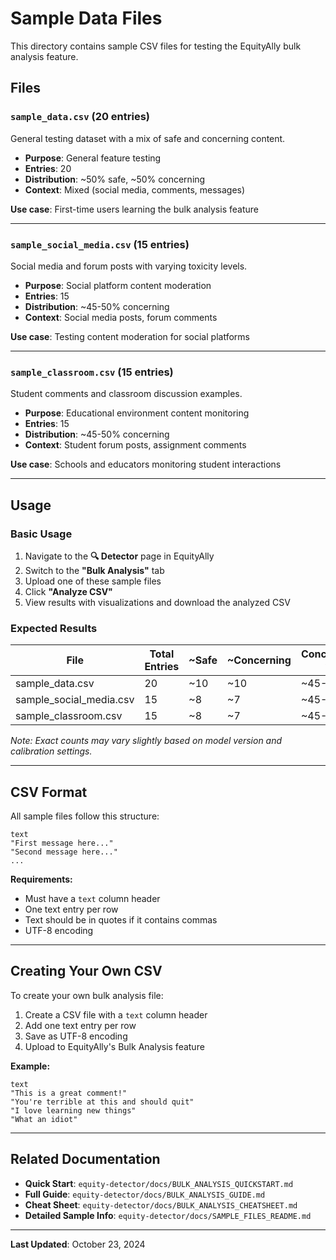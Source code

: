 # Sample Data Files

This directory contains sample CSV files for testing the EquityAlly bulk analysis feature.

## Files

### `sample_data.csv` (20 entries)
General testing dataset with a mix of safe and concerning content.
- **Purpose**: General feature testing
- **Entries**: 20
- **Distribution**: ~50% safe, ~50% concerning
- **Context**: Mixed (social media, comments, messages)

**Use case**: First-time users learning the bulk analysis feature

---

### `sample_social_media.csv` (15 entries)
Social media and forum posts with varying toxicity levels.
- **Purpose**: Social platform content moderation
- **Entries**: 15
- **Distribution**: ~45-50% concerning
- **Context**: Social media posts, forum comments

**Use case**: Testing content moderation for social platforms

---

### `sample_classroom.csv` (15 entries)
Student comments and classroom discussion examples.
- **Purpose**: Educational environment content monitoring
- **Entries**: 15
- **Distribution**: ~45-50% concerning
- **Context**: Student forum posts, assignment comments

**Use case**: Schools and educators monitoring student interactions

---

## Usage

### Basic Usage
1. Navigate to the **🔍 Detector** page in EquityAlly
2. Switch to the **"Bulk Analysis"** tab
3. Upload one of these sample files
4. Click **"Analyze CSV"**
5. View results with visualizations and download the analyzed CSV

### Expected Results

| File | Total Entries | ~Safe | ~Concerning | Concerning % |
|------|---------------|-------|-------------|--------------|
| sample_data.csv | 20 | ~10 | ~10 | ~45-55% |
| sample_social_media.csv | 15 | ~8 | ~7 | ~45-50% |
| sample_classroom.csv | 15 | ~8 | ~7 | ~45-50% |

*Note: Exact counts may vary slightly based on model version and calibration settings.*

---

## CSV Format

All sample files follow this structure:

```csv
text
"First message here..."
"Second message here..."
...
```

**Requirements:**
- Must have a `text` column header
- One text entry per row
- Text should be in quotes if it contains commas
- UTF-8 encoding

---

## Creating Your Own CSV

To create your own bulk analysis file:

1. Create a CSV file with a `text` column header
2. Add one text entry per row
3. Save as UTF-8 encoding
4. Upload to EquityAlly's Bulk Analysis feature

**Example:**
```csv
text
"This is a great comment!"
"You're terrible at this and should quit"
"I love learning new things"
"What an idiot"
```

---

## Related Documentation

- **Quick Start**: `equity-detector/docs/BULK_ANALYSIS_QUICKSTART.md`
- **Full Guide**: `equity-detector/docs/BULK_ANALYSIS_GUIDE.md`
- **Cheat Sheet**: `equity-detector/docs/BULK_ANALYSIS_CHEATSHEET.md`
- **Detailed Sample Info**: `equity-detector/docs/SAMPLE_FILES_README.md`

---

**Last Updated**: October 23, 2024

